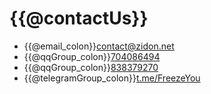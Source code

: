# {{@contactUs}}

* {{@email_colon}}<contact@zidon.net>
* {{@qqGroup_colon}}[704086494](https://shang.qq.com/wpa/qunwpa?idkey=1b94199f20fa607ca03d33a8b53f37203fbf721e84900a7e20d89ba5a6fd3da5)
* {{@qqGroup_colon}}[838379270](https://jq.qq.com/?_wv=1027&k=5vmxG1F)
* {{@telegramGroup_colon}}[t.me/FreezeYou](https://t.me/FreezeYou)

